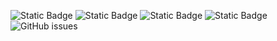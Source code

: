 ![Static Badge](https://img.shields.io/badge/blacklists-60-000000) ![Static Badge](https://img.shields.io/badge/blacklisted-3094574-cc0000) ![Static Badge](https://img.shields.io/badge/whitelisted-2244-00CC00) ![Static Badge](https://img.shields.io/badge/streaming_blacklist-28107-000000) ![GitHub issues](https://img.shields.io/github/issues/fabriziosalmi/blacklists)
